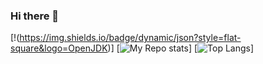 ### Hi there 👋

<!--
**JSWilProf/jswilprof** is a ✨ _special_ ✨ repository because its `README.md` (this file) appears on your GitHub profile.

Here are some ideas to get you started:

- 🔭 I’m currently working on ...
- 🌱 I’m currently learning ...
- 👯 I’m looking to collaborate on ...
- 🤔 I’m looking for help with ...
- 💬 Ask me about ...
- 📫 How to reach me: ...
- 😄 Pronouns: ...
- ⚡ Fun fact: ...
-->
[!(https://img.shields.io/badge/dynamic/json?style=flat-square&logo=OpenJDK)]
[![My Repo stats](https://github-readme-stats.vercel.app/api?username=jswilprof&show_icons=true)]
[![Top Langs](https://github-readme-stats.vercel.app/api/top-langs/?username=jswilprof)]
